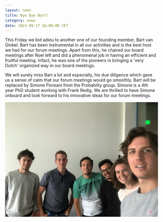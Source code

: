 ```yaml
---
layout: news
title: Bye Bye Bart!
category: news
date: 2021-09-17 16:00:00 CET
---
```


This Friday we bid adieu to another one of our founding member, Bart van Ginkel. Bart has been instrumental in all our activities and is the best host we had for our forum meetings. Apart from this, he chaired our board meetings after Roel left and did a phenomenal job in having an efficient and fruitful meeting. Infact, he was one of the pioneers in bringing a 'very Dutch' organized way in our board meetings. 

We will surely miss Bart a lot and especially, his due diligence which gave us a sense of calm that our forum meetings would go smoothly. Bart will be replaced by Simone Floreani from the Probabilty group. Simone is a 4th year PhD student working with Frank Redig. We are thrilled to have Simone onboard and look forward to his innovative ideas for our forum meetings.

![Bart](/images/phdforum.jpg)